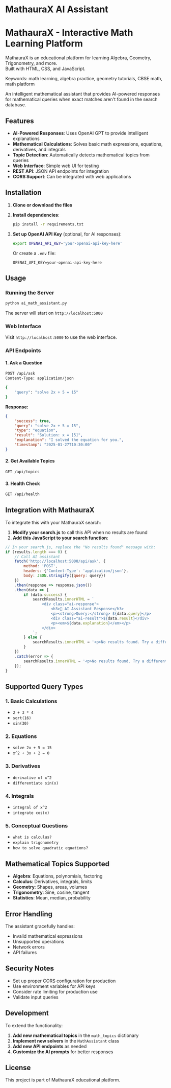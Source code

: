 # MathauraX AI Assistant
# MathauraX - Interactive Math Learning Platform

MathauraX is an educational platform for learning Algebra, Geometry, Trigonometry, and more.  
Built with HTML, CSS, and JavaScript.


Keywords: math learning, algebra practice, geometry tutorials, CBSE math, math platform

An intelligent mathematical assistant that provides AI-powered responses for mathematical queries when exact matches aren't found in the search database.

## Features

- **AI-Powered Responses**: Uses OpenAI GPT to provide intelligent explanations
- **Mathematical Calculations**: Solves basic math expressions, equations, derivatives, and integrals
- **Topic Detection**: Automatically detects mathematical topics from queries
- **Web Interface**: Simple web UI for testing
- **REST API**: JSON API endpoints for integration
- **CORS Support**: Can be integrated with web applications

## Installation

1. **Clone or download the files**
2. **Install dependencies**:
   ```bash
   pip install -r requirements.txt
   ```

3. **Set up OpenAI API Key** (optional, for AI responses):
   ```bash
   export OPENAI_API_KEY='your-openai-api-key-here'
   ```
   Or create a `.env` file:
   ```
   OPENAI_API_KEY=your-openai-api-key-here
   ```

## Usage

### Running the Server

```bash
python ai_math_assistant.py
```

The server will start on `http://localhost:5000`

### Web Interface

Visit `http://localhost:5000` to use the web interface.

### API Endpoints

#### 1. Ask a Question
```bash
POST /api/ask
Content-Type: application/json

{
    "query": "solve 2x + 5 = 15"
}
```

**Response:**
```json
{
    "success": true,
    "query": "solve 2x + 5 = 15",
    "type": "equation",
    "result": "Solution: x = [5]",
    "explanation": "I solved the equation for you.",
    "timestamp": "2025-01-27T10:30:00"
}
```

#### 2. Get Available Topics
```bash
GET /api/topics
```

#### 3. Health Check
```bash
GET /api/health
```

## Integration with MathauraX

To integrate this with your MathauraX search:

1. **Modify your search.js** to call this API when no results are found
2. **Add this JavaScript to your search function**:

```javascript
// In your search.js, replace the "No results found" message with:
if (results.length === 0) {
    // Call AI assistant
    fetch('http://localhost:5000/api/ask', {
        method: 'POST',
        headers: {'Content-Type': 'application/json'},
        body: JSON.stringify({query: query})
    })
    .then(response => response.json())
    .then(data => {
        if (data.success) {
            searchResults.innerHTML = `
                <div class="ai-response">
                    <h3>🤖 AI Assistant Response</h3>
                    <p><strong>Query:</strong> ${data.query}</p>
                    <div class="ai-result">${data.result}</div>
                    <p><em>${data.explanation}</em></p>
                </div>
            `;
        } else {
            searchResults.innerHTML = '<p>No results found. Try a different search term.</p>';
        }
    })
    .catch(error => {
        searchResults.innerHTML = '<p>No results found. Try a different search term.</p>';
    });
}
```

## Supported Query Types

### 1. Basic Calculations
- `2 + 3 * 4`
- `sqrt(16)`
- `sin(30)`

### 2. Equations
- `solve 2x + 5 = 15`
- `x^2 + 3x + 2 = 0`

### 3. Derivatives
- `derivative of x^2`
- `differentiate sin(x)`

### 4. Integrals
- `integral of x^2`
- `integrate cos(x)`

### 5. Conceptual Questions
- `what is calculus?`
- `explain trigonometry`
- `how to solve quadratic equations?`

## Mathematical Topics Supported

- **Algebra**: Equations, polynomials, factoring
- **Calculus**: Derivatives, integrals, limits
- **Geometry**: Shapes, areas, volumes
- **Trigonometry**: Sine, cosine, tangent
- **Statistics**: Mean, median, probability

## Error Handling

The assistant gracefully handles:
- Invalid mathematical expressions
- Unsupported operations
- Network errors
- API failures

## Security Notes

- Set up proper CORS configuration for production
- Use environment variables for API keys
- Consider rate limiting for production use
- Validate input queries

## Development

To extend the functionality:

1. **Add new mathematical topics** in the `math_topics` dictionary
2. **Implement new solvers** in the `MathAssistant` class
3. **Add new API endpoints** as needed
4. **Customize the AI prompts** for better responses

## License

This project is part of MathauraX educational platform. 